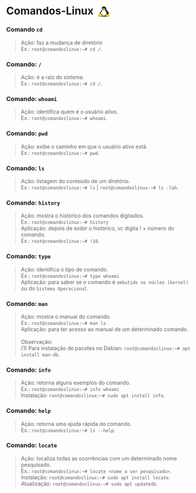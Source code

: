 # Comandos-Linux <img align="center" alt="Renato-python" height="30" width="40" src="https://raw.githubusercontent.com/devicons/devicon/master/icons/linux/linux-original.svg">

### Comando `cd` <br>
> Ação: faz a mudança de diretório <br>
> Ex.: `root@comandoslinux:~# cd /`.

### Comando: `/` <br>
> Ação: é a raíz do sistema. <br>
> Ex.: `root@comandoslinux:~# cd /`.

### Comando: `whoami` <br>
> Ação: identifica quem é o usuário ativo. <br>
> Ex.: `root@comandoslinux:~# whoami`.

### Comando: `pwd` <br>
> Ação: exibe o caminho em que o usuário ativo está. <br>
> Ex.: `root@comandoslinux:~# pwd`.

### Comando: `ls` <br>
> Ação: listagem do conteúdo de um diretório. <br>
> Ex.: `root@comandoslinux:~# ls` | `root@comandoslinux:~# ls -lah`.

### Comando: `history` <br>
> Ação: mostra o histórico dos comandos digitados. <br>
> Ex.: `root@comandoslinux:~# history` <br>
> Aplicação: depois de exibir o histórico, vc digita ! + número do comando. <br>
> Ex.: `root@comandoslinux:~# !10`.

### Comando: `type` <br>
> Ação: identifica o tipo de comando. <br>
> Ex.: `root@comandoslinux:~# type whoami` <br>
> Aplicação: para saber se o comando é `embutido no núcleo (kernel)` ou do `Sistema Operacional`.

### Comando: `man` <br>
> Ação: mostra o manual do comando. <br>
> Ex.: `root@comandoslinux:~# man ls` <br>
> Aplicação: para ter acesso ao manual de um determinado comando. <br><br>
> Observação:<br>
> (1) Para instalação de pacotes no Debian: `root@comandoslinux:~# apt install man-db`.

### Comando: `info` <br>
> Ação: retorna alguns exemplos do comando. <br>
> Ex.: `root@comandoslinux:~# info whoami` <br>
> Instalação: `root@comandoslinux:~# sudo apt install info`.

### Comando: `help` <br>
> Ação: retorna uma ajuda rápida do comando. <br>
> Ex.: `root@comandoslinux:~# ls --help`.

### Comando: `locate` <br>
> Ação: localiza todas as ocorrências com um determinado nome pesquisado. <br>
> Ex.: `root@comandoslinux:~# locate <nome a ser pesquisado>`.
> Instalação: `root@comandoslinux:~# sudo apt install locate`.
> Atualização: `root@comandoslinux:~# sudo apt updatedb`.